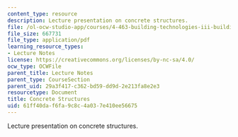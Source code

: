 ```yaml
---
content_type: resource
description: Lecture presentation on concrete structures.
file: /ol-ocw-studio-app/courses/4-463-building-technologies-iii-building-structural-systems-ii-fall-2002/61ff40daf6fa9c8c4a037e410ee56675_2concrete.pdf
file_size: 667731
file_type: application/pdf
learning_resource_types:
- Lecture Notes
license: https://creativecommons.org/licenses/by-nc-sa/4.0/
ocw_type: OCWFile
parent_title: Lecture Notes
parent_type: CourseSection
parent_uid: 29a3f417-c362-bd59-dd9d-2e213fa8e2e3
resourcetype: Document
title: Concrete Structures
uid: 61ff40da-f6fa-9c8c-4a03-7e410ee56675
---
```

Lecture presentation on concrete structures.